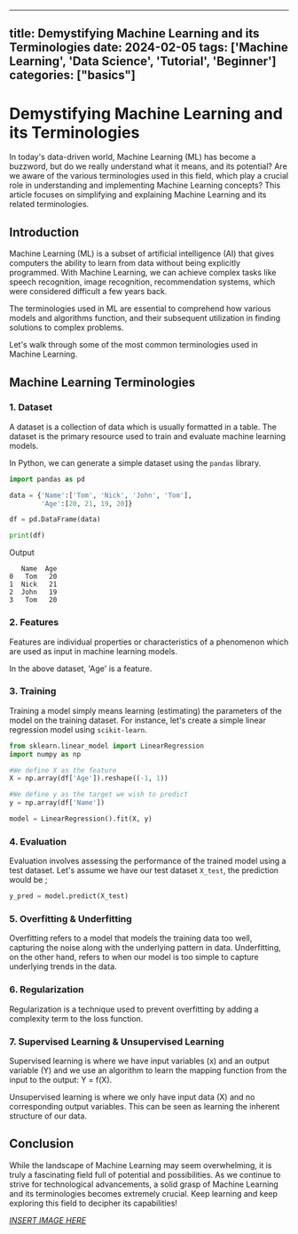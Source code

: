 
---
title: Demystifying Machine Learning and its Terminologies
date: 2024-02-05
tags: ['Machine Learning', 'Data Science', 'Tutorial', 'Beginner']
categories: ["basics"]
---


# Demystifying Machine Learning and its Terminologies

In today's data-driven world, Machine Learning (ML) has become a buzzword, but do we really understand what it means, and its potential? Are we aware of the various terminologies used in this field, which play a crucial role in understanding and implementing Machine Learning concepts? This article focuses on simplifying and explaining Machine Learning and its related terminologies.

## Introduction

Machine Learning (ML) is a subset of artificial intelligence (AI) that gives computers the ability to learn from data without being explicitly programmed. With Machine Learning, we can achieve complex tasks like speech recognition, image recognition, recommendation systems, which were considered difficult a few years back.

The terminologies used in ML are essential to comprehend how various models and algorithms function, and their subsequent utilization in finding solutions to complex problems.

Let's walk through some of the most common terminologies used in Machine Learning.

## Machine Learning Terminologies

### 1. Dataset

A dataset is a collection of data which is usually formatted in a table. The dataset is the primary resource used to train and evaluate machine learning models. 

In Python, we can generate a simple dataset using the `pandas` library.

```python
import pandas as pd 

data = {'Name':['Tom', 'Nick', 'John', 'Tom'], 
        'Age':[20, 21, 19, 20]} 

df = pd.DataFrame(data)

print(df)
```
Output
```
   Name  Age
0   Tom   20
1  Nick   21
2  John   19
3   Tom   20
```

### 2. Features

Features are individual properties or characteristics of a phenomenon which are used as input in machine learning models. 

In the above dataset, 'Age' is a feature.

### 3. Training

Training a model simply means learning (estimating) the parameters of the model on the training dataset. For instance, let's create a simple linear regression model using `scikit-learn`.

```python
from sklearn.linear_model import LinearRegression
import numpy as np

#We define X as the feature
X = np.array(df['Age']).reshape((-1, 1))

#We define y as the target we wish to predict
y = np.array(df['Name'])

model = LinearRegression().fit(X, y)
```

### 4. Evaluation

Evaluation involves assessing the performance of the trained model using a test dataset. Let's assume we have our test dataset `X_test`, the prediction would be ;

```python
y_pred = model.predict(X_test)
```

### 5. Overfitting & Underfitting

Overfitting refers to a model that models the training data too well, capturing the noise along with the underlying pattern in data. Underfitting, on the other hand, refers to when our model is too simple to capture underlying trends in the data.

### 6. Regularization

Regularization is a technique used to prevent overfitting by adding a complexity term to the loss function. 


### 7. Supervised Learning & Unsupervised Learning

Supervised learning is where we have input variables (x) and an output variable (Y) and we use an algorithm to learn the mapping function from the input to the output: Y = f(X).

Unsupervised learning is where we only have input data (X) and no corresponding output variables. This can be seen as learning the inherent structure of our data.

## Conclusion 

While the landscape of Machine Learning may seem overwhelming, it is truly a fascinating field full of potential and possibilities. As we continue to strive for technological advancements, a solid grasp of Machine Learning and its terminologies becomes extremely crucial. Keep learning and keep exploring this field to decipher its capabilities!

_[INSERT IMAGE HERE](./image.png)_